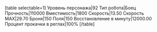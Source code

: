 [table selectable=1]
Уровень персонажа|92
Тип робота|Боец
Прочность|110000
Вместимость|1800
Скорость|13.50
Скорость MAX|29.70
Броня|150
Поля|150
Восстановление в минуту|12000.00
Процент прокачки в реглах|100%
[/table]
